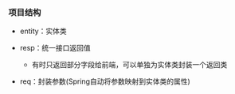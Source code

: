 ### 项目结构
* entity：实体类
* resp：统一接口返回值
    * 有时只返回部分字段给前端，可以单独为实体类封装一个返回类
  
* req：封装参数(Spring自动将参数映射到实体类的属性)